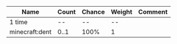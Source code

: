 | Name           | Count | Chance | Weight | Comment |
| -------------- | ----- | ------ | ------ | ------- |
| 1 time         |    -- |     -- |     -- |         |
| minecraft:dent |  0..1 |   100% |      1 |         |
